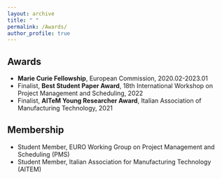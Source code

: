```yaml
---
layout: archive
title: " "
permalink: /Awards/
author_profile: true
---
```


## Awards

* **Marie Curie Fellowship**, European Commission, 2020.02-2023.01
* Finalist, **Best Student Paper Award**, 18th International Workshop on Project Management and Scheduling, 2022
* Finalist, **AITeM Young Researcher Award**, Italian Association of Manufacturing Technology, 2021


## Membership

* Student Member, EURO Working Group on Project Management and Scheduling (PMS)
* Student Member,  Italian Association for Manufacturing Technology (AITEM)
 
